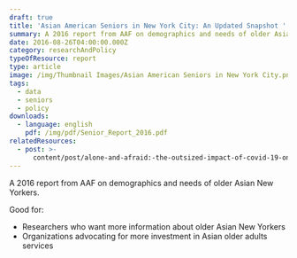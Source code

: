 ```yaml
---
draft: true
title: 'Asian American Seniors in New York City: An Updated Snapshot '
summary: A 2016 report from AAF on demographics and needs of older Asian New Yorkers
date: 2016-08-26T04:00:00.000Z
category: researchAndPolicy
typeOfResource: report
type: article
image: /img/Thumbnail Images/Asian American Seniors in New York City.png
tags:
  - data
  - seniors
  - policy
downloads:
  - language: english
    pdf: /img/pdf/Senior_Report_2016.pdf
relatedResources:
  - post: >-
      content/post/alone-and-afraid:-the-outsized-impact-of-covid-19-on-asian-seniors.md
---
```


A 2016 report from AAF on demographics and needs of older Asian New Yorkers.

Good for:

* Researchers who want more information about older Asian New Yorkers
* Organizations advocating for more investment in Asian older adults services
